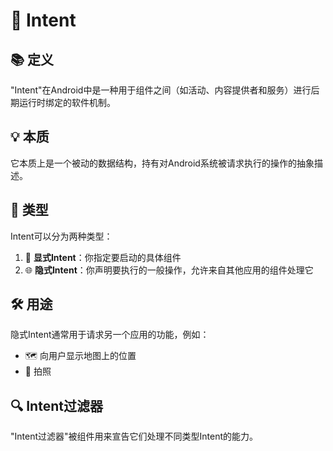 # 🚀 Intent

## 📚 定义
"Intent"在Android中是一种用于组件之间（如活动、内容提供者和服务）进行后期运行时绑定的软件机制。

## 💡 本质
它本质上是一个被动的数据结构，持有对Android系统被请求执行的操作的抽象描述。

## 🔢 类型
Intent可以分为两种类型：

1. 🎯 **显式Intent**：你指定要启动的具体组件
2. 🌐 **隐式Intent**：你声明要执行的一般操作，允许来自其他应用的组件处理它

## 🛠️ 用途
隐式Intent通常用于请求另一个应用的功能，例如：
- 🗺️ 向用户显示地图上的位置
- 📸 拍照

## 🔍 Intent过滤器
"Intent过滤器"被组件用来宣告它们处理不同类型Intent的能力。
